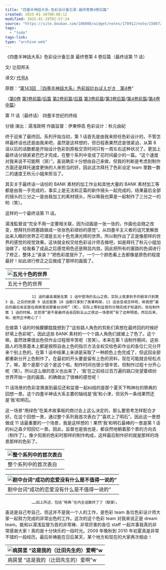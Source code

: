 ```yaml
---
title: "四畳半神話大系-色彩设计备忘录-最终卷第4卷后篇"
created: 2025-01-16T08:08:12
modified: 2025-01-19T02:57:24
source: "https://site.douban.com/108088/widget/notes/178912/note/150872499/"
tags:
  - "todo"
tags-link:
type: "archive-web"
---
```


《四畳半神話大系》色彩设计备忘录 最终卷第 4 卷后篇（最终话第 11 话）

文/ 辻田邦夫

译文/ [代号A](https://www.douban.com/link2/?url=http%3A%2F%2Fwww.douban.com%2Fpeople%2FTAIGOUA%2F)

原题：“[第143回　『四畳半神話大系』色彩設計おぼえがき　第4巻](https://www.douban.com/link2/?url=http%3A%2F%2Fwww.style.fm%2Fas%2F05_column%2Ftsujita%2Ftsujita143.shtml&link2key=706d0919f9)”

（[第0卷](https://www.douban.com/link2/?url=http%3A%2F%2Fsite.douban.com%2Fwidget%2Fnotes%2F178912%2Fnote%2F104492148%2F) [第1卷前篇](https://www.douban.com/link2/?url=http%3A%2F%2Fsite.douban.com%2Fwidget%2Fnotes%2F178912%2Fnote%2F124523646%2F)/[后篇](https://www.douban.com/link2/?url=http%3A%2F%2Fsite.douban.com%2Fwidget%2Fnotes%2F178912%2Fnote%2F124612707%2F) [第2卷前篇](https://www.douban.com/link2/?url=http%3A%2F%2Fsite.douban.com%2Fwidget%2Fnotes%2F178912%2Fnote%2F132987601%2F)/[后篇](https://www.douban.com/link2/?url=http%3A%2F%2Fsite.douban.com%2Fwidget%2Fnotes%2F178912%2Fnote%2F132994294%2F) [第3卷前篇](https://www.douban.com/link2/?url=http%3A%2F%2Fsite.douban.com%2Fwidget%2Fnotes%2F178912%2Fnote%2F135903714%2F)/[第3卷后篇](https://www.douban.com/link2/?url=http%3A%2F%2Fsite.douban.com%2Fwidget%2Fnotes%2F178912%2Fnote%2F135963290%2F)/[第4卷前篇](https://www.douban.com/link2/?url=http%3A%2F%2Fsite.douban.com%2Fwidget%2Fnotes%2F178912%2Fnote%2F150869811%2F)/[第4卷中篇](https://www.douban.com/link2/?url=http%3A%2F%2Fsite.douban.com%2Fwidget%2Fnotes%2F178912%2Fnote%2F150871045%2F)）

第 11 话（最终话） 四畳半世纪的终结

分镜·演出：湯浅政明 作画监督：伊東伸高 色彩设计：秋元由紀

终于迎来了最终回。系列开始当初，第 1 话首先是由我来担任色彩设计的，不管怎样最终话也还是由我来吧，虽然是这样想的，但日程表果然还是很紧迫，从第 8 话以后的话数都是开始设计色彩到原板交货时间只有一周左右这种状况了。更加上最终话分镜紧紧巴巴才完成，在整个系列中变成了花时间最少的一篇。“这个速度对我来说不可能啊（哭）”。虽说确实十分想由自己来做，但我的判断是考虑到制作方面还是拜托速度更快的人来担当的好。因此这次拜托了色彩设定 team 里数一数二的速度王秋元小姐来担当了。

其实关于最终话一话份的 BANK 素材的加工作业和其他大量的 BANK 素材加工等都是由我一手完成的，事实上是无法和正篇的新作镜头一起完成的。结果最后全部的镜头的三分之一是由我加工的素材镜头，所以嘛我也算是一起制作了三分之一的哟（笑）。

这样的一个最终话第 11 话。

湯浅監督说“完全不用一定要相关联，因为动画是一张一张的，作画也会随之改变，想拜托你把塞路做成一张张色彩缤纷的感觉”。从四畳半主义者的诅咒里解放出来入眼的世界正可谓是五光十色充满光辉的世界。所以制作出了正是像那样的世界的感觉的视觉效果。这块就全权交给色彩设计师去做吧，如是拜托了秋元小姐加油做了，给我看了成品之后感觉用色还是稍显内敛。因此把所有的塞路的色调进行了修正，整体上“诶诶？”把色彩度提升了。一个一个颜色看上去都像是原色的程度最好！如此进行修正之后做成了那样的画面了。

| ![五光十色的世界](https://img2.doubanio.com/view/note/large/public/p150872499-1.jpg) |
| --- |
| 五光十色的世界 |

                11 话的最高潮是在第 1 话中登场的五山之夜。实际上我拿到手的剧本只到第 3 话，之后的到第 9 话还是第 10 话都只拿到了故事构架，11 话会变成怎样呢，嘛我想“最后的最后肯定是在病房里说那番台词吧”（笑），实际上等到监督的分镜完成才知道的。但在制作第 1 话的时候，总觉得“是不是最终话会回到五山之夜这一场景呢”有了这种预感。然后后来，嘛，居然正中靶心了！

在做第 1 话的时候朦朦胧胧想到了“这些路人角色的剪影们真想在最终回的时候好好填上色彩呢”。因此这些 BANK 素材的一个个路人角色们就被上了色了。这个嘛，虽然效果很出色但作业过程很辛苦呢（苦笑）。本来在第 1 话制作期间，这些路人的场景基本上都是按照自由上色的指示方法全权交给色彩作业的各位仁兄分开来个别上色的。在第 1 话中结果上来讲是采取了一种颜色上色完成了，但这回全部都重新分开上色制作了。在最初的开头要是留有上色的资料，现在可能就会轻松点了，嘛，那个是那个这个是这个啦。制作时间也很少很辛苦，但制作过程十分开心呢（笑）。所以这么做的意义也出来了，‘我’在之前经过百万遍的路口张望着缤纷世界开始一连的画面，的确做出了很棒的感觉呢！

11 话场景的色彩变换直到最后还和监督一起纠结的是那个夏天下鸭神社的祭典的回想一景。这个四畳半神话大系主要的轴线是‘我’和小津，但另外一条线果然还是‘我’和明石。

这一场景“用绿色”在美术故事板的商讨会上这么决定的，那么要思考怎样配合才好。在这个回想一景，通过整个系列我首次表白了“喜欢上了明石”。因此这一景想做成 11 话最重要的一个场景，我是这样想的！果然‘我’和明石最棒的一景是第 1 话的纠之森夕阳回忆一景。因此，监督也是我也是，都自然地朝着那个景的方向去（制作了）。像夕阳景的色彩时那样的制作构成，这样最后制作好的就是那样的场景那样的色彩了。

| ![整个系列中的首次表白](https://img3.doubanio.com/view/note/large/public/p150872499-3.jpg) |
| --- |
| 整个系列中的首次表白 |

| ![剧中台词“成功的恋爱没有什么是不值得一说的”](https://img9.doubanio.com/view/note/large/public/p150872499-4.jpg) |
| --- |
| 剧中台词“成功的恋爱没有什么是不值得一说的” |

                ……如上所述，包括‘特典’在内全话数终了了（鼓掌）。

虽说是自己夸自己，但这并不是我一个人的工作，是色彩 team 各位色彩设计师大家一起努力完成的非常出色的工作。这次的这个色彩 team 对我来说正是 dream team。能和以湯浅监督为首的非常棒、非常厉害的各位 staff 一起共事我真的非常感谢大家！真的是十分快乐的一段时光。2009 年晚秋到 2010 年初夏真是非常不错的一段经历。最后祈祷能在日后某天，某个地方和现在的大家再次相会！

| ![病房里 “这是我的（辻田先生的）爱啊”w](https://img3.doubanio.com/view/note/large/public/p150872499-2.jpg) |
| --- |
| 病房里 “这是我的（辻田先生的）爱啊”w |
